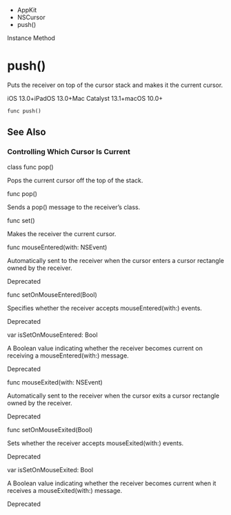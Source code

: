 

- AppKit
- NSCursor
-  push() 

Instance Method

# push()

Puts the receiver on top of the cursor stack and makes it the current cursor.

iOS 13.0+iPadOS 13.0+Mac Catalyst 13.1+macOS 10.0+

``` source
func push()
```

## See Also

### Controlling Which Cursor Is Current

class func pop()

Pops the current cursor off the top of the stack.

func pop()

Sends a pop() message to the receiver’s class.

func set()

Makes the receiver the current cursor.

func mouseEntered(with: NSEvent)

Automatically sent to the receiver when the cursor enters a cursor rectangle owned by the receiver.

Deprecated

func setOnMouseEntered(Bool)

Specifies whether the receiver accepts mouseEntered(with:) events.

Deprecated

var isSetOnMouseEntered: Bool

A Boolean value indicating whether the receiver becomes current on receiving a mouseEntered(with:) message.

Deprecated

func mouseExited(with: NSEvent)

Automatically sent to the receiver when the cursor exits a cursor rectangle owned by the receiver.

Deprecated

func setOnMouseExited(Bool)

Sets whether the receiver accepts mouseExited(with:) events.

Deprecated

var isSetOnMouseExited: Bool

A Boolean value indicating whether the receiver becomes current when it receives a mouseExited(with:) message.

Deprecated

